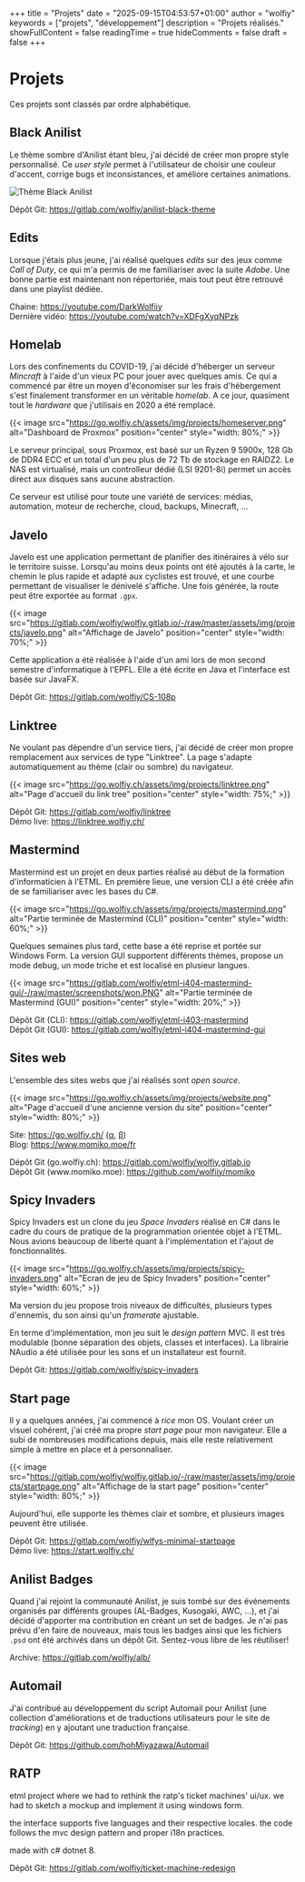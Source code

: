 +++
title = "Projets"
date = "2025-09-15T04:53:57+01:00"
author = "wolfiy"
keywords = ["projets", "développement"]
description = "Projets réalisés."
showFullContent = false
readingTime = true
hideComments = false
draft = false
+++

# Projets

Ces projets sont classés par ordre alphabétique.

## Black Anilist

Le thème sombre d'Anilist étant bleu, j'ai décidé de créer mon propre style personnalisé. Ce *user style* permet à l'utilisateur de choisir une couleur d'accent, corrige bugs et inconsistances, et améliore certaines animations.

![Thème Black Anilist](https://go.wolfiy.ch/assets/img/projects/black-al.png)

Dépôt Git: https://gitlab.com/wolfiy/anilist-black-theme

## Edits

Lorsque j'étais plus jeune, j'ai réalisé quelques *edits* sur des jeux comme *Call of Duty*, ce qui m'a permis de me familiariser avec la suite *Adobe*. Une bonne partie est maintenant non répertoriée, mais tout peut être retrouvé dans une playlist dédiée.

Chaine: https://youtube.com/DarkWolfiiy  
Dernière vidéo: https://youtube.com/watch?v=XDFgXyqNPzk

## Homelab

Lors des confinements du COVID-19, j'ai décidé d'héberger un serveur *Mincraft* à l'aide d'un vieux PC pour jouer avec quelques amis. Ce qui a commencé par être un moyen d'économiser sur les frais d'hébergement s'est finalement transformer en un véritable *homelab*. A ce jour, quasiment tout le *hardware* que j'utilisais en 2020 a été remplacé.

{{< image src="https://go.wolfiy.ch/assets/img/projects/homeserver.png" alt="Dashboard de Proxmox" position="center" style="width: 80%;" >}}

Le serveur principal, sous Proxmox, est basé sur un Ryzen 9 5900x, 128 Gb de DDR4 ECC et un total d'un peu plus de 72 Tb de stockage en RAIDZ2. Le NAS est virtualisé, mais un controlleur dédié (LSI 9201-8i) permet un accès direct aux disques sans aucune abstraction.

Ce serveur est utilisé pour toute une variété de services: médias, automation, moteur de recherche, cloud, backups, Minecraft, ...

## Javelo

Javelo est une application permettant de planifier des itinéraires à vélo sur le territoire suisse. Lorsqu'au moins deux points ont été ajoutés à la carte, le chemin le plus rapide et adapté aux cyclistes est trouvé, et une courbe permettant de visualiser le dénivelé s'affiche. Une fois générée, la route peut être exportée au format `.gpx`.

{{< image src="https://gitlab.com/wolfiy/wolfiy.gitlab.io/-/raw/master/assets/img/projects/javelo.png" alt="Affichage de Javelo" position="center" style="width: 70%;" >}}

Cette application a été réalisée à l'aide d'un ami lors de mon second semestre d'informatique à l'EPFL. Elle a été écrite en Java et l'interface est basée sur JavaFX.

Dépôt Git: https://gitlab.com/wolfiy/CS-108p

## Linktree

Ne voulant pas dépendre d'un service tiers, j'ai décidé de créer mon propre remplacement aux services de type "Linktree". La page s'adapte automatiquement au thème (clair ou sombre) du navigateur.

{{< image src="https://go.wolfiy.ch/assets/img/projects/linktree.png" alt="Page d'accueil du link tree" position="center" style="width: 75%;" >}}

Dépôt Git: https://gitlab.com/wolfiy/linktree  
Démo live: https://linktree.wolfiy.ch/

## Mastermind

Mastermind est un projet en deux parties réalisé au début de la formation d'informaticien à l'ETML. En première lieue, une version CLI a été créée afin de se familiariser avec les bases du C#. 

{{< image src="https://go.wolfiy.ch/assets/img/projects/mastermind.png" alt="Partie terminée de Mastermind (CLI)" position="center" style="width: 60%;" >}}

Quelques semaines plus tard, cette base a été reprise et portée sur Windows Form. La version GUI supportent différents thèmes, propose un mode debug, un mode triche et est localisé en plusieur langues.

{{< image src="https://gitlab.com/wolfiy/etml-i404-mastermind-gui/-/raw/master/screenshots/won.PNG" alt="Partie terminée de Mastermind (GUI)" position="center" style="width: 20%;" >}}

Dépôt Git (CLI): https://gitlab.com/wolfiy/etml-i403-mastermind  
Dépôt Git (GUI): https://gitlab.com/wolfiy/etml-i404-mastermind-gui

## Sites web

L'ensemble des sites webs que j'ai réalisés sont *open source*.

{{< image src="https://go.wolfiy.ch/assets/img/projects/website.png" alt="Page d'accueil d'une ancienne version du site" position="center" style="width: 80%;" >}}

Site: https://go.wolfiy.ch/ ([α](https://go.wolfiy.ch/v1/index.html), [β](https://go.wolfiy.ch/v2/index.html))  
Blog: https://www.momiko.moe/fr

Dépôt Git (go.wolfiy.ch): https://gitlab.com/wolfiy/wolfiy.gitlab.io  
Dépôt Git (www\.momiko.moe): https://github.com/wolfiiy/momiko

## Spicy Invaders

Spicy Invaders est un clone du jeu *Space Invaders* réalisé en C# dans le cadre du cours de pratique de la programmation orientée objet à l'ETML. Nous avions beaucoup de liberté quant à l'implémentation et l'ajout de fonctionnalités.

{{< image src="https://go.wolfiy.ch/assets/img/projects/spicy-invaders.png" alt="Ecran de jeu de Spicy Invaders" position="center" style="width: 60%;" >}}

Ma version du jeu propose trois niveaux de difficultés, plusieurs types d'ennemis, du son ainsi qu'un *framerate* ajustable.

En terme d'implémentation, mon jeu suit le *design pattern* MVC. Il est très modulable (bonne séparation des objets, classes et interfaces). La librairie NAudio a été utilisée pour les sons et un installateur est fournit.

Dépôt Git: https://gitlab.com/wolfiy/spicy-invaders

## Start page

Il y a quelques années, j'ai commencé à *rice* mon OS. Voulant créer un visuel cohérent, j'ai créé ma propre *start page* pour mon navigateur. Elle a subi de nombreuses modifications depuis, mais elle reste relativement simple à mettre en place et à personnaliser.

{{< image src="https://gitlab.com/wolfiy/wolfiy.gitlab.io/-/raw/master/assets/img/projects/startpage.png" alt="Affichage de la start page" position="center" style="width: 80%;" >}}

Aujourd'hui, elle supporte les thèmes clair et sombre, et plusieurs images peuvent être utilisée.

Dépôt Git: https://gitlab.com/wolfiy/wlfys-minimal-startpage  
Démo live: https://start.wolfiy.ch/

## Anilist Badges

Quand j'ai rejoint la communauté Anilist, je suis tombé sur des événements organisés par différents groupes (AL-Badges, Kusogaki, AWC, ...), et j'ai décidé d'apporter ma contribution en créant un set de badges. Je n'ai pas prévu d'en faire de nouveaux, mais tous les badges ainsi que les fichiers `.psd` ont été archivés dans un dépôt Git. Sentez-vous libre de les réutiliser!

Archive: https://gitlab.com/wolfiy/alb/

## Automail

J'ai contribué au développement du script Automail pour Anilist (une collection d'améliorations et de traductions utilisateurs pour le site de *tracking*) en y ajoutant une traduction française.

Dépôt Git: https://github.com/hohMiyazawa/Automail

## RATP
etml project where we had to rethink the ratp's ticket machines' ui/ux. we had to sketch a mockup and implement it using windows form.

the interface supports five languages and their respective locales. the code follows the mvc design pattern and proper i18n practices.

made with c# dotnet 8. 

Dépôt Git: https://gitlab.com/wolfiy/ticket-machine-redesign